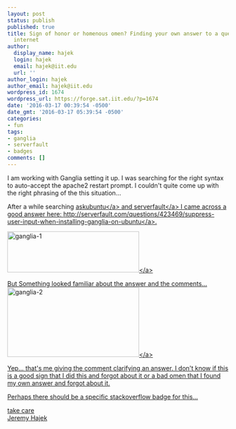 ```yaml
---
layout: post
status: publish
published: true
title: Sign of honor or homenous omen? Finding your own answer to a question on the
  internet
author:
  display_name: hajek
  login: hajek
  email: hajek@iit.edu
  url: ''
author_login: hajek
author_email: hajek@iit.edu
wordpress_id: 1674
wordpress_url: https://forge.sat.iit.edu/?p=1674
date: '2016-03-17 00:39:54 -0500'
date_gmt: '2016-03-17 05:39:54 -0500'
categories:
- fun
tags:
- ganglia
- serverfault
- badges
comments: []
---
```

<p>I am working with Ganglia setting it up.  I was searching for the right syntax to auto-accept the apache2 restart prompt.  I couldn't quite come up with the right phrasing of the this situation...</p>
<p>After a while searching <a href="http:&#47;&#47;askubuntu.com">askubuntu<&#47;a> and <a href="http:&#47;&#47;serverfault.com">serverfault<&#47;a> I came across a good answer here: <a href="http:&#47;&#47;serverfault.com&#47;questions&#47;423469&#47;suppress-user-input-when-installing-ganglia-on-ubuntu">http:&#47;&#47;serverfault.com&#47;questions&#47;423469&#47;suppress-user-input-when-installing-ganglia-on-ubuntu<&#47;a>.</p>
<p><a href="https:&#47;&#47;forge.sat.iit.edu&#47;wp-content&#47;uploads&#47;2016&#47;03&#47;ganglia-1.png" rel="attachment wp-att-1675"><img src="https:&#47;&#47;forge.sat.iit.edu&#47;wp-content&#47;uploads&#47;2016&#47;03&#47;ganglia-1-300x93.png" alt="ganglia-1" width="300" height="93" class="alignnone size-medium wp-image-1675" &#47;><&#47;a></p>
<p>But Something looked familiar about the answer and the comments...<br />
<a href="https:&#47;&#47;forge.sat.iit.edu&#47;wp-content&#47;uploads&#47;2016&#47;03&#47;ganglia-2.png" rel="attachment wp-att-1676"><img src="https:&#47;&#47;forge.sat.iit.edu&#47;wp-content&#47;uploads&#47;2016&#47;03&#47;ganglia-2-300x158.png" alt="ganglia-2" width="300" height="158" class="alignnone size-medium wp-image-1676" &#47;><&#47;a></p>
<p>Yep...  that's me giving the comment clarifying an answer.  I don't know if this is a good sign that I did this and forgot about it or a bad omen that I found my own answer and forgot about it.</p>
<p>Perhaps there should be a specific stackoverflow badge for this...</p>
<p>take care<br />
Jeremy Hajek</p>
